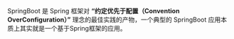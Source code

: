 SpringBoot 是 Spring 框架对 **“约定优先于配置（Convention OverConfiguration）”** 理念的最佳实践的产物，一个典型的 SpringBoot 应用本质上其实就是一个基于Spring框架的应用。


